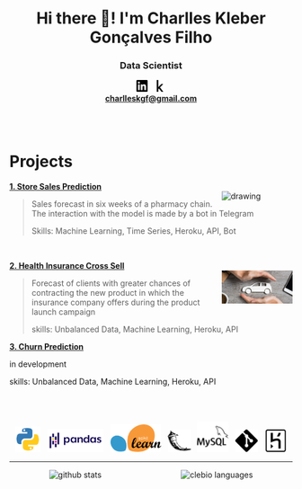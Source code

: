 <h1 align="center">Hi there 👋! I'm Charlles Kleber Gonçalves Filho</h1>

<h3 align="center">Data Scientist</h3>

<div align="center">
    <a href="https://www.linkedin.com/in/charlles-kleber-953790174/" target="_blank"><img src="icons/linkedin.svg" alt="Linkedin" width="4%" lenght="4%"></a>&nbsp;&nbsp;
    <a href="https://www.kaggle.com/charlleskleber" target="_blank"><img src="icons/kaggle.svg" alt="Kaggle" width="4%" lenght="4%"></a>
</div>

<div align="center">
	<div style="display: inline-block;">
		<a href="https://www.linkedin.com/in/charlleskleber/" target="_blank">	
			<strong>charlleskgf@gmail.com</strong></a>
	</div>
</div>

<br></br>


<h1>Projects</h1>

<strong><a href="https://github.com/charlleskleber/RossmannnSalesPred">1. Store Sales Prediction </a></strong>
<br>
<a href="https://github.com/charlleskleber/RossmannnSalesPred">
	<img src="https://github.com/charlleskleber/RossmannnSalesPred/blob/main/img/rossmann_original.jpg" alt="drawing" align="right" width="25%"/>
</a>
> <p>Sales forecast in six weeks of a pharmacy chain. The interaction with the model is made by a bot in Telegram</p>
> <p>Skills: Machine Learning, Time Series, Heroku, API, Bot</p>
<br>

<strong><a href="https://github.com/charlleskleber/Insurance-Cross-Sell">2. Health Insurance Cross Sell</a></strong>
<br>
<a href="https://github.com/charlleskleber/Insurance-Cross-Sell/">
	<img src="https://github.com/charlleskleber/Insurance-Cross-Sell/blob/main/img/insurance.jpg" alt="drawing" align="right" width="25%"/>
</a>
> <p>Forecast of clients with greater chances of contracting the new product in which the insurance company offers during the product launch campaign</p>
> <p>skills: Unbalanced Data, Machine Learning, Heroku, API</p>

<strong><a href="https://github.com/">3. Churn Prediction </a></strong>
<br>
<p>in development</p>
<p>skills: Unbalanced Data, Machine Learning, Heroku, API</p>

<br></br>

<div align="center" style=".">
	<img src="icons/python.svg" alt="Python" width="9%" lenght="10%">&nbsp;&nbsp;
	<img src="icons/pandas.svg" alt="Pandas" width="20%" lenght="10%">&nbsp;&nbsp;
	<img src="icons/scikit-learn.svg" alt="sklearn" width="18%" lenght="10%">&nbsp;&nbsp;
	<img src="icons/flask.svg" alt="git" width="8%" lenght="10%">&nbsp;&nbsp;
	<img src="icons/mysql.svg" alt="mysql" width="11%" lenght="10%">&nbsp;&nbsp;
	<img src="icons/git.svg" alt="git" width="8%" lenght="10%">&nbsp;&nbsp;
	<img src="icons/heroku.svg" alt="git" width="8%" lenght="10%">
</div>

---
<div style="display: flex;justify-content: space-around;" align="center">
	<img src="https://github-readme-stats.vercel.app/api?username=charlleskleber&hide=contribs,prs&show_icons=true&hide_border=true&title_color=000" alt="github stats">
	<img src="https://github-readme-stats.vercel.app/api/top-langs/?username=charlleskleber&layout=compact&hide_border=true&title_color=000" alt="clebio languages">
</div>
